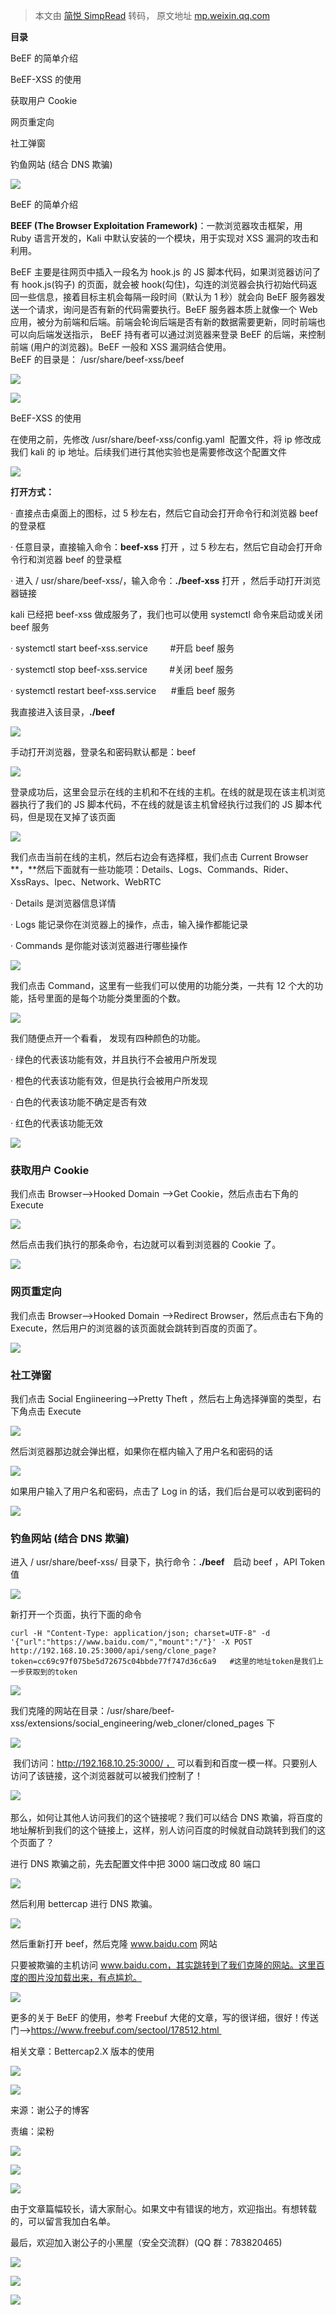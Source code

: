 > 本文由 [简悦 SimpRead](http://ksria.com/simpread/) 转码， 原文地址 [mp.weixin.qq.com](https://mp.weixin.qq.com/s?__biz=MzI2NDQyNzg1OA==&mid=2247484515&idx=1&sn=42704db3c788bf347aad9160db953431&chksm=eaad845eddda0d48e4e8039f1fe46feabc56f081063cbdc190a9d61b8c3c765ffd169a5ae4a2&scene=21#wechat_redirect)

**目录**

  

BeEF 的简单介绍

BeEF-XSS 的使用

获取用户 Cookie 

网页重定向

社工弹窗

钓鱼网站 (结合 DNS 欺骗)

![](https://mmbiz.qpic.cn/mmbiz_gif/7QRTvkK2qC5x6JawVlxYwrsf4OxhIz1HzZrTT4UZAcukC3cKqetSHpGJABL8ZCM8yibLyNpvY2Zia3IAY3P6yE9A/640?wx_fmt=gif)

BeEF 的简单介绍

**BEEF (The Browser Exploitation Framework)**：一款浏览器攻击框架，用 Ruby 语言开发的，Kali 中默认安装的一个模块，用于实现对 XSS 漏洞的攻击和利用。

BeEF 主要是往网页中插入一段名为 hook.js 的 JS 脚本代码，如果浏览器访问了有 hook.js(钩子) 的页面，就会被 hook(勾住)，勾连的浏览器会执行初始代码返回一些信息，接着目标主机会每隔一段时间（默认为 1 秒）就会向 BeEF 服务器发送一个请求，询问是否有新的代码需要执行。BeEF 服务器本质上就像一个 Web 应用，被分为前端和后端。前端会轮询后端是否有新的数据需要更新，同时前端也可以向后端发送指示， BeEF 持有者可以通过浏览器来登录 BeEF 的后端，来控制前端 (用户的浏览器)。BeEF 一般和 XSS 漏洞结合使用。  
BeEF 的目录是： /usr/share/beef-xss/beef   

![](https://mmbiz.qpic.cn/mmbiz_png/rSyd2cclv2e4moqygI59agYAD3Btf8jPsvd2QIwyia7MJ5L4Na9TyaUZxPmichliaia8PMekujRoItib2H0T7icjfcFw/640?wx_fmt=png)

![](https://mmbiz.qpic.cn/mmbiz_gif/7QRTvkK2qC5Ae7TL0ribktKWDdib4Lv47xsog4G72hP4TiceEfibZ8KibSDBg2SRNvDzOa8abYBLdQQNRY3tkZMIrfg/640?wx_fmt=gif)

BeEF-XSS 的使用

在使用之前，先修改 /usr/share/beef-xss/config.yaml  配置文件，将 ip 修改成我们 kali 的 ip 地址。后续我们进行其他实验也是需要修改这个配置文件

![](https://mmbiz.qpic.cn/mmbiz_png/rSyd2cclv2e4moqygI59agYAD3Btf8jPgSPfibQcnMAu3CYxrK1kqMDyRvt0llqwH3HETdKxSlINJdZPTdmwdPw/640?wx_fmt=png)

**打开方式：**

· 直接点击桌面上的图标，过 5 秒左右，然后它自动会打开命令行和浏览器 beef 的登录框

· 任意目录，直接输入命令：**beef-xss** 打开 ，过 5 秒左右，然后它自动会打开命令行和浏览器 beef 的登录框

· 进入 / usr/share/beef-xss/，输入命令：**./beef-xss** 打开 ，然后手动打开浏览器链接

kali 已经把 beef-xss 做成服务了，我们也可以使用 systemctl 命令来启动或关闭 beef 服务

· systemctl start beef-xss.service         #开启 beef 服务

· systemctl stop beef-xss.service         #关闭 beef 服务

· systemctl restart beef-xss.service      #重启 beef 服务

我直接进入该目录，**./beef** 

![](https://mmbiz.qpic.cn/mmbiz_png/rSyd2cclv2e4moqygI59agYAD3Btf8jP0c31h5KkrzqLiagiagOicriavicpfBFErVfShr9oYwyOYJ3hiammVPL4Rkkg/640?wx_fmt=png)

手动打开浏览器，登录名和密码默认都是：beef

![](https://mmbiz.qpic.cn/mmbiz_png/rSyd2cclv2e4moqygI59agYAD3Btf8jPwI7IY7ZP2fYNxEJSAogD237nYDYsoXJ3V5doHobC589qRRhU4NREWw/640?wx_fmt=png)

登录成功后，这里会显示在线的主机和不在线的主机。在线的就是现在该主机浏览器执行了我们的 JS 脚本代码，不在线的就是该主机曾经执行过我们的 JS 脚本代码，但是现在叉掉了该页面

![](https://mmbiz.qpic.cn/mmbiz_png/rSyd2cclv2e4moqygI59agYAD3Btf8jPa5emr6rkYaIKYKiae8clDUrGftMAHpJNbMQbQWaTEolaIHKELektqyQ/640?wx_fmt=png)

我们点击当前在线的主机，然后右边会有选择框，我们点击 Current Browser **，**然后下面就有一些功能项：Details、Logs、Commands、Rider、XssRays、Ipec、Network、WebRTC

· Details 是浏览器信息详情

· Logs 能记录你在浏览器上的操作，点击，输入操作都能记录

· Commands 是你能对该浏览器进行哪些操作

![](https://mmbiz.qpic.cn/mmbiz_png/rSyd2cclv2e4moqygI59agYAD3Btf8jPCcBHngAVDl7kjAVgCU6u00BRVyuklkwfvNrUlZ2ghVaE0kF5Iorm3A/640?wx_fmt=png)

我们点击 Command，这里有一些我们可以使用的功能分类，一共有 12 个大的功能，括号里面的是每个功能分类里面的个数。

![](https://mmbiz.qpic.cn/mmbiz_png/rSyd2cclv2e4moqygI59agYAD3Btf8jPelDkwSAQE7wyoWs6LvT3rbDPjNDf5qBwFVpa5cqibH7fp4XYfwh9C2g/640?wx_fmt=png)

我们随便点开一个看看， 发现有四种颜色的功能。

· 绿色的代表该功能有效，并且执行不会被用户所发现

· 橙色的代表该功能有效，但是执行会被用户所发现

· 白色的代表该功能不确定是否有效

· 红色的代表该功能无效

![](https://mmbiz.qpic.cn/mmbiz_png/rSyd2cclv2e4moqygI59agYAD3Btf8jPiaU5vicC7mYwuuC7u4bGVnia0GGFet8U14LxgInmooEMfykoLXvyTtzWg/640?wx_fmt=png)

### **获取用户 Cookie** 

我们点击 Browser—>Hooked Domain —>Get Cookie，然后点击右下角的 Execute

![](https://mmbiz.qpic.cn/mmbiz_png/rSyd2cclv2e4moqygI59agYAD3Btf8jPYLzvWK6JjsY4ibCk2iasSqpaRZicJYMubVdl9kvTEYrDIXlaRm8UhnyZg/640?wx_fmt=png)

然后点击我们执行的那条命令，右边就可以看到浏览器的 Cookie 了。

![](https://mmbiz.qpic.cn/mmbiz_png/rSyd2cclv2e4moqygI59agYAD3Btf8jPTQfv6pq2RGycgktofXDHIZ0k9Z5UwaEKYfIBw9FOPoAHGuMreULfzQ/640?wx_fmt=png)

### **网页重定向**

我们点击 Browser—>Hooked Domain —>Redirect Browser，然后点击右下角的 Execute，然后用户的浏览器的该页面就会跳转到百度的页面了。

![](https://mmbiz.qpic.cn/mmbiz_png/rSyd2cclv2e4moqygI59agYAD3Btf8jPWjyfevA1Wo8mEWYSkRRwTT8BaerItA39qXXicBrUhlQLaI4xHCTKw0w/640?wx_fmt=png)

### **社工弹窗**

我们点击 Social Engiineering——>Pretty Theft ，然后右上角选择弹窗的类型，右下角点击 Execute

![](https://mmbiz.qpic.cn/mmbiz_png/rSyd2cclv2e4moqygI59agYAD3Btf8jPiad9FTStA6uHWRLOl7rCibSiaJX00e2yEslxGtQ6nO8Thwf7d9ibcbBcvw/640?wx_fmt=png)

然后浏览器那边就会弹出框，如果你在框内输入了用户名和密码的话

![](https://mmbiz.qpic.cn/mmbiz_png/rSyd2cclv2e4moqygI59agYAD3Btf8jPppxIaicxMfibsib2RPFLbSNLMLde9hyRXtt89ARoTJ6OX6V3bhGBicCTKg/640?wx_fmt=png)

如果用户输入了用户名和密码，点击了 Log in 的话，我们后台是可以收到密码的

![](https://mmbiz.qpic.cn/mmbiz_png/rSyd2cclv2e4moqygI59agYAD3Btf8jPh4gcgQGutEmLtLjPnH3sEfQkCGerOuJNbus5dvsr3LEiazIncMaZLQQ/640?wx_fmt=png)

### **钓鱼网站 (结合 DNS 欺骗)**

进入 / usr/share/beef-xss/ 目录下，执行命令：**./beef**　启动 beef ，API Token 值

![](https://mmbiz.qpic.cn/mmbiz_png/rSyd2cclv2e4moqygI59agYAD3Btf8jPYOsGdKrfricdL01xCMmyUWr1kgXQINiaKmNmD8lMDJ7aQbuhj6qsKuibA/640?wx_fmt=png)

新打开一个页面，执行下面的命令

```
curl -H "Content-Type: application/json; charset=UTF-8" -d '{"url":"https://www.baidu.com/","mount":"/"}' -X POST http://192.168.10.25:3000/api/seng/clone_page?token=cc69c97f075be5d72675c04bbde77f747d36c6a9   #这里的地址token是我们上一步获取到的token
```

![](https://mmbiz.qpic.cn/mmbiz_png/rSyd2cclv2e4moqygI59agYAD3Btf8jPMHZB26wBLOcfBhzoM2Mms0vvLG67qK84NhRkAmlaFEvH81A8jdfnOA/640?wx_fmt=png)

我们克隆的网站在目录：/usr/share/beef-xss/extensions/social_engineering/web_cloner/cloned_pages 下

![](https://mmbiz.qpic.cn/mmbiz_png/rSyd2cclv2e4moqygI59agYAD3Btf8jPUicFrRWQOkZ0hSTut5MCWeLO5gtiaTCbibz74UU8mZWI5CBTx4HIRtY7Q/640?wx_fmt=png)

 我们访问：http://192.168.10.25:3000/ ， 可以看到和百度一模一样。只要别人访问了该链接，这个浏览器就可以被我们控制了！

![](https://mmbiz.qpic.cn/mmbiz_png/rSyd2cclv2e4moqygI59agYAD3Btf8jPeDfoXozHlKs48yGICcibPezSN0fXb2MO4SO9NrePvzYwWpU0rLticGrQ/640?wx_fmt=png) 

那么，如何让其他人访问我们的这个链接呢？我们可以结合 DNS 欺骗，将百度的地址解析到我们的这个链接上，这样，别人访问百度的时候就自动跳转到我们的这个页面了？

进行 DNS 欺骗之前，先去配置文件中把 3000 端口改成 80 端口

![](https://mmbiz.qpic.cn/mmbiz_png/rSyd2cclv2e4moqygI59agYAD3Btf8jPeqONicGPib5A9dAzcnMUyibYgKBYjNQDcjSkzPtcvNRfb7zHH0MnibYDTg/640?wx_fmt=png)

然后利用 bettercap 进行 DNS 欺骗。

![](https://mmbiz.qpic.cn/mmbiz_png/rSyd2cclv2e4moqygI59agYAD3Btf8jPVODndgNAzytyhjibTGB6DIzLdv7IySpm3yOWicdlRaTaKmWGX2Aw9o6Q/640?wx_fmt=png)

然后重新打开 beef，然后克隆 www.baidu.com 网站

只要被欺骗的主机访问 www.baidu.com，其实跳转到了我们克隆的网站。这里百度的图片没加载出来，有点尴尬。

![](https://mmbiz.qpic.cn/mmbiz_png/rSyd2cclv2e4moqygI59agYAD3Btf8jP1QgheIoWsib6uW2Licc2Aa0V0kSrwUQF4K4uJnbv5b2bics7Ud0yJyxZA/640?wx_fmt=png)

更多的关于 BeEF 的使用，参考 Freebuf 大佬的文章，写的很详细，很好！传送门——>https://www.freebuf.com/sectool/178512.html 

相关文章：Bettercap2.X 版本的使用

![](https://mmbiz.qpic.cn/mmbiz_png/rSyd2cclv2cZ3DhLYkUiaTPmyVTTmwdpaFvpBwKxOT3k4NJvb7HZDdHyeZkn632lxP4qs0dvu2Qdo3G6nVIo5jA/640?wx_fmt=png)

![](https://mmbiz.qpic.cn/mmbiz_gif/rSyd2cclv2ckkbwTsBvnDJpb89o8WMxvAKOaVnz60hOe7y3wAHiclddyK53lpEKIQlx4DKOq6EojHibVicgibDB2aQ/640)

来源：谢公子的博客

责编：梁粉

![](https://mmbiz.qpic.cn/mmbiz_png/rSyd2cclv2et9NHxRhN8exP4Ly6FKH9SFQtevncFtKIlfLdaxSwwqFxgkrUz1x12kPp3ueaJctagDUcyJDGJyA/640)

  

![](https://mmbiz.qpic.cn/mmbiz_png/rSyd2cclv2et9NHxRhN8exP4Ly6FKH9SFQtevncFtKIlfLdaxSwwqFxgkrUz1x12kPp3ueaJctagDUcyJDGJyA/640)

![](https://mmbiz.qpic.cn/mmbiz_png/rSyd2cclv2edCjiaG0xjojnN3pdR8wTrKhibQ3xVUhjlJEVqibQStgROJqic7fBuw2cJ2CQ3Muw9DTQqkgthIjZf7Q/640)

由于文章篇幅较长，请大家耐心。如果文中有错误的地方，欢迎指出。有想转载的，可以留言我加白名单。

最后，欢迎加入谢公子的小黑屋（安全交流群）(QQ 群：783820465)

![](https://mmbiz.qpic.cn/mmbiz_gif/rSyd2cclv2et9NHxRhN8exP4Ly6FKH9SjCxEtGic0gSRL5ibeQyZWEGNKLmnd6Um2Vua5GK4DaxsSq08ZuH4Avew/640)

![](https://mmbiz.qpic.cn/mmbiz_png/rSyd2cclv2et9NHxRhN8exP4Ly6FKH9SFQtevncFtKIlfLdaxSwwqFxgkrUz1x12kPp3ueaJctagDUcyJDGJyA/640)

  

![](https://mmbiz.qpic.cn/mmbiz_png/rSyd2cclv2et9NHxRhN8exP4Ly6FKH9SFQtevncFtKIlfLdaxSwwqFxgkrUz1x12kPp3ueaJctagDUcyJDGJyA/640)